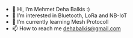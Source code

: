 - 👋 Hi, I’m Mehmet Deha Balkis :)
- 👀 I’m interested in Bluetooth, LoRa and NB-IoT
- 🌱 I’m currently learning Mesh Protocoll
- 📫 How to reach me dehabalkis@gmail.com

<!---
dehabalkis/dehabalkis is a ✨ special ✨ repository because its `README.md` (this file) appears on your GitHub profile.
You can click the Preview link to take a look at your changes.
--->
